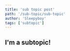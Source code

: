 ```yaml
---
title: 'sub topic post'
path: '/sub-topic/sub-topic'
author: 'Sleepyboy'
tags: ['subtopic']
---
```


## I'm a subtopic!
